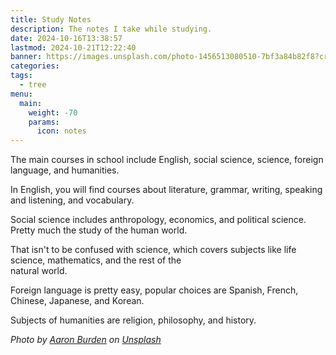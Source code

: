 ```yaml
---
title: Study Notes
description: The notes I take while studying.
date: 2024-10-16T13:38:57
lastmod: 2024-10-21T12:22:40
banner: https://images.unsplash.com/photo-1456513080510-7bf3a84b82f8?crop=entropy&cs=tinysrgb&fit=max&fm=jpg&ixid=M3wzNjAwOTd8MHwxfHNlYXJjaHwzfHxzdHVkeXxlbnwwfDB8fHwxNzI5NTI3NzAyfDA&ixlib=rb-4.0.3&q=80&w=1080
categories: 
tags:
  - tree
menu:
  main:
    weight: -70
    params:
      icon: notes
---
```

The main courses in school include English, social science, science, foreign language, and humanities.  
  
In English, you will find courses about literature, grammar, writing, speaking and listening, and vocabulary.  
  
Social science includes anthropology, economics, and political science. Pretty much the study of the human world.  
  
That isn't to be confused with science, which covers subjects like life science, mathematics, and the rest of the  
natural world.  
  
Foreign language is pretty easy, popular choices are Spanish, French, Chinese, Japanese, and Korean.  
  
Subjects of humanities are religion, philosophy, and history.  
  
  
*Photo by [Aaron Burden](https://unsplash.com/@aaronburden?utm_source=Obsidian%20Image%20Inserter%20Plugin&utm_medium=referral) on [Unsplash](https://unsplash.com/?utm_source=Obsidian%20Image%20Inserter%20Plugin&utm_medium=referral)*  
